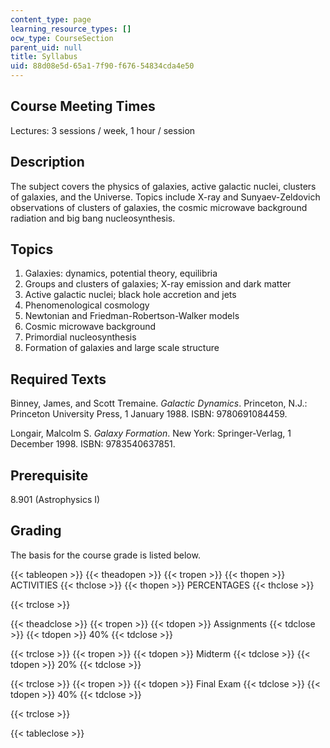 ```yaml
---
content_type: page
learning_resource_types: []
ocw_type: CourseSection
parent_uid: null
title: Syllabus
uid: 88d08e5d-65a1-7f90-f676-54834cda4e50
---
```


Course Meeting Times
--------------------

Lectures: 3 sessions / week, 1 hour / session

Description
-----------

The subject covers the physics of galaxies, active galactic nuclei, clusters of galaxies, and the Universe. Topics include X-ray and Sunyaev-Zeldovich observations of clusters of galaxies, the cosmic microwave background radiation and big bang nucleosynthesis.

Topics
------

1.  Galaxies: dynamics, potential theory, equilibria
2.  Groups and clusters of galaxies; X-ray emission and dark matter
3.  Active galactic nuclei; black hole accretion and jets
4.  Phenomenological cosmology
5.  Newtonian and Friedman-Robertson-Walker models
6.  Cosmic microwave background
7.  Primordial nucleosynthesis
8.  Formation of galaxies and large scale structure

Required Texts
--------------

Binney, James, and Scott Tremaine. _Galactic Dynamics_. Princeton, N.J.: Princeton University Press, 1 January 1988. ISBN: 9780691084459.

Longair, Malcolm S. _Galaxy Formation_. New York: Springer-Verlag, 1 December 1998. ISBN: 9783540637851.

Prerequisite
------------

8.901 (Astrophysics I)

Grading
-------

The basis for the course grade is listed below.

{{< tableopen >}}
{{< theadopen >}}
{{< tropen >}}
{{< thopen >}}
ACTIVITIES
{{< thclose >}}
{{< thopen >}}
PERCENTAGES
{{< thclose >}}

{{< trclose >}}

{{< theadclose >}}
{{< tropen >}}
{{< tdopen >}}
Assignments
{{< tdclose >}}
{{< tdopen >}}
40%
{{< tdclose >}}

{{< trclose >}}
{{< tropen >}}
{{< tdopen >}}
Midterm
{{< tdclose >}}
{{< tdopen >}}
20%
{{< tdclose >}}

{{< trclose >}}
{{< tropen >}}
{{< tdopen >}}
Final Exam
{{< tdclose >}}
{{< tdopen >}}
40%
{{< tdclose >}}

{{< trclose >}}

{{< tableclose >}}
